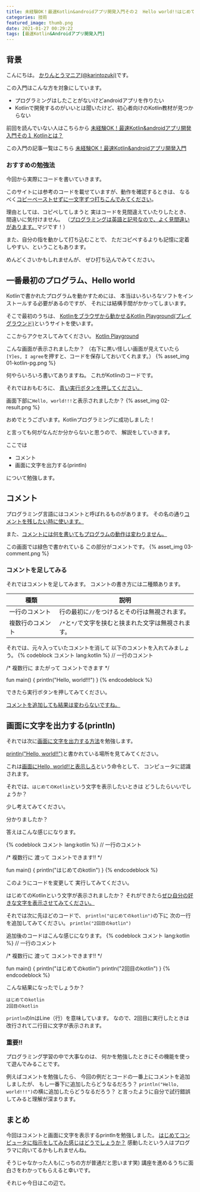 ```yaml
---
title: 未経験OK！最速Kotlin&androidアプリ開発入門その２　Hello world!!はじめてのプログラミング
categories: 技術
featured_image: thumb.png
date: 2021-01-27 00:29:22
tags: [最速Kotlin&Androidアプリ開発入門]
---
```



## 背景
こんにちは。 [かりんとうマニア(@karintozuki)](https://twitter.com/karintozuki)です。  

この入門はこんな方を対象にしています。
- プログラミングはしたことがないけどandroidアプリを作りたい
- Kotlinで開発するのがいいとは聞いたけど、初心者向けのKotlin教材が見つからない

<!-- more -->
前回を読んでいない人はこちらから
[未経験OK！最速Kotlin&androidアプリ開発入門その１ Kotlinとは？](
/2021/01/2021-0127-what-is-kotlin/
 )

この入門の記事一覧はこちら
[未経験OK！最速Kotlin&androidアプリ開発入門](/tags/%E6%9C%80%E9%80%9FKotlin-Android%E3%82%A2%E3%83%97%E3%83%AA%E9%96%8B%E7%99%BA%E5%85%A5%E9%96%80/ )

### おすすめの勉強法
今回から実際にコードを書いていきます。

このサイトには参考のコードを載せていますが、動作を確認するときは、
なるべく<u>コピーペーストせずに一文字ずつ打ちこんでみてください</u>。

理由としては、コピペしてしまうと
実はコードを見間違えていたりしたとき、間違いに気付けません。
（<u>プログラミングは英語と記号なので、よく見間違いがあります。</u>マジです！）

また、自分の指を動かして打ち込むことで、
ただコピペするよりも記憶に定着しやすい、ということもあります。

めんどくさいかもしれませんが、
ぜひ打ち込んでみてください。

## 一番最初のプログラム、Hello world
Kotlinで書かれたプログラムを動かすためには、
本当はいろいろなソフトをインストールする必要があるのですが、
それには結構手間がかかってしまいます。

そこで最初のうちは、
<u>Kotlinをブラウザから動かせるKotlin Playground(プレイグラウンド)</u>というサイトを使います。

ここからアクセスしてみてください。
[Kotlin Playground](https://play.kotlinlang.org/ )

こんな画面が表示されましたか？
（右下に黒い怪しい画面が見えていたら`[Y]es, I agree`を押すと、コードを保存しておいてくれます。）
{% asset_img 01-kotlin-pg.png %}

何やらいろいろ書いてありますね。
これがKotlinのコードです。

それではおもむろに、
<u>青い実行ボタンを押してください。</u>

画面下部に`Hello, world!!!`と表示されましたか？
{% asset_img 02-result.png %}

おめでとうございます。Kotlinプログラミングに成功しました！

と言っても何がなんだか分からないと思うので、
解説をしていきます。

ここでは
- コメント
- 画面に文字を出力する(println)

について勉強します。

## コメント
プログラミング言語にはコメントと呼ばれるものがあります。
その名の通り<u>コメントを残したい時に使います。</u>

また、<u>コメントには何を書いてもプログラムの動作は変わりません。</u>

この画面では緑色で書かれている
この部分がコメントです。
{% asset_img 03-comment.png %}

### コメントを足してみる
それではコメントを足してみます。
コメントの書き方には二種類あります。

種類|説明
--- | ---
一行のコメント|行の最初に`//`をつけるとその行は無視されます。
複数行のコメント|`/*`と`*/`で文字を挟むと挟まれた文字は無視されます。

それでは、元々入っていたコメントを消して
以下のコメントを入れてみましょう。
{% codeblock コメント lang:kotlin %}
// 一行のコメント

/*
   複数行に
   またがって
   コメントできます
*/

fun main() {
    println("Hello, world!!!")
}
{% endcodeblock %}

できたら実行ボタンを押してみてください。

<u>コメントを追加しても結果は変わらないですね。</u>


## 画面に文字を出力する(println)
それでは次に<u>画面に文字を出力する方法</u>を勉強します。

<u>println("Hello, world!!")</u>と書かれている場所を見てみてください。

これは<u>画面にHello, world!!と表示しろ</u>という命令として、
コンピュータに認識されます。

それでは、`はじめてのKotlin`という文字を表示したいときは
どうしたらいいでしょうか？

少し考えてみてください。

分かりましたか？

答えはこんな感じになります。

{% codeblock コメント lang:kotlin %}
// 一行のコメント

/*
	複数行に
		渡って
			コメントできます!!
*/

fun main() {
    println("はじめてのkotlin")
}
{% endcodeblock %}

このようにコードを変更して
実行してみてください。

はじめてのKotlinという文字が表示されましたか？
それができたら<u>ぜひ自分の好きな文字を表示させてみてください。</u>

それでは次に先ほどのコードで、
`println("はじめてのkotlin")`の下に
次の一行を追加してみてください。
`println("2回目のkotlin")`

追加後のコードはこんな感じになります。
{% codeblock コメント lang:kotlin %}
// 一行のコメント

/*
	複数行に
		渡って
			コメントできます!!
*/

fun main() {
    println("はじめてのkotlin")
    println("2回目のkotlin")
}
{% endcodeblock %}

こんな結果になったでしょうか？
```
はじめてのkotlin
2回目のkotlin
```

`println`のlnはLine（行）を意味しています。
なので、2回目に実行したときは改行されて二行目に文字が表示されます。

### 重要!!
プログラミング学習の中で大事なのは、
何かを勉強したときにその機能を使って遊んでみることです。

例えばコメントを勉強したら、
今回の例だとコードの一番上にコメントを追加しましたが、
もし一番下に追加したらどうなるだろう？
`println("Hello, world!!!")`の横に追加したらどうなるだろう？
と言ったように自分で試行錯誤してみると理解が深まります。

## まとめ
今回はコメントと画面に文字を表示するprintlnを勉強しました。
<u>はじめてコンピュータに指示をしてみた感じはどうでしょうか？</u>
感動したという人はプログラマに向いてるかもしれませんね。

そうじゃなかった人も(こっちの方が普通だと思います笑)
講座を進めるうちに面白さをわかってもらえると幸いです。

それじゃ今日はこの辺で。
